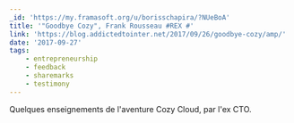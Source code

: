 ```yaml
---
_id: 'https://my.framasoft.org/u/borisschapira/?NUeBoA'
title: '"Goodbye Cozy", Frank Rousseau #REX #'
link: 'https://blog.addictedtointer.net/2017/09/26/goodbye-cozy/amp/'
date: '2017-09-27'
tags:
    - entrepreneurship
    - feedback
    - sharemarks
    - testimony
---
```


<div class="markdown"><p>Quelques enseignements de l'aventure Cozy Cloud, par l'ex CTO.
</p></div>
